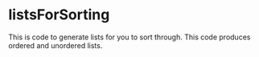 # listsForSorting
This is code to generate lists for you to sort through. This code produces ordered and unordered lists. 
